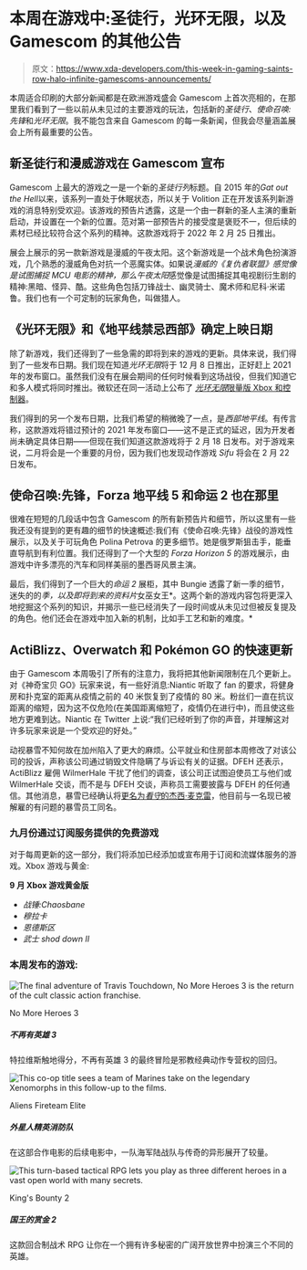 # 本周在游戏中:圣徒行，光环无限，以及 Gamescom 的其他公告

> 原文：<https://www.xda-developers.com/this-week-in-gaming-saints-row-halo-infinite-gamescoms-announcements/>

本周适合印刷的大部分新闻都是在欧洲游戏盛会 Gamescom 上首次亮相的，在那里我们看到了一些以前从未见过的主要游戏的玩法，包括新的*圣徒行*、*使命召唤:先锋*和*光环无限*。我不能包含来自 Gamescom 的每一条新闻，但我会尽量涵盖展会上所有最重要的公告。

## 新圣徒行和漫威游戏在 Gamescom 宣布

Gamescom 上最大的游戏之一是一个新的*圣徒行列*标题。自 2015 年的*Gat out the Hell*以来，该系列一直处于休眠状态，所以关于 Volition 正在开发该系列新游戏的消息特别受欢迎。该游戏的预告片透露，这是一个由一群新的圣人主演的重新启动，并设置在一个新的位置。范对第一部预告片的接受度是褒贬不一，但后续的素材已经比较符合这个系列的精神。这款游戏将于 2022 年 2 月 25 日推出。

展会上展示的另一款新游戏是漫威的午夜太阳。这个新游戏是一个战术角色扮演游戏，几个熟悉的漫威角色对抗一个恶魔实体。如果说*漫威的《复仇者联盟》*感觉像是试图捕捉 MCU 电影的精神，那么*午夜太阳*感觉像是试图捕捉其电视剧衍生剧的精神:黑暗、怪异、酷。这些角色包括刀锋战士、幽灵骑士、魔术师和尼科·米诺鲁。我们也有一个可定制的玩家角色，叫做猎人。

## 《光环无限》和《地平线禁忌西部》确定上映日期

除了新游戏，我们还得到了一些急需的即将到来的游戏的更新。具体来说，我们得到了一些发布日期。我们现在知道*光环无限*将于 12 月 8 日推出，正好赶上 2021 年的发布窗口。虽然我们没有在展会期间的任何时候看到这场战役，但我们知道它和多人模式将同时推出。微软还在同一活动上公布了 [*光环无限*限量版 Xbox 和控制器](https://www.xda-developers.com/halo-infinite-launch-date/)。

我们得到的另一个发布日期，比我们希望的稍微晚了一点，是*西部地平线*。有传言称，这款游戏将错过预计的 2021 年发布窗口——这不是正式的延迟，因为开发者尚未确定具体日期——但现在我们知道这款游戏将于 2 月 18 日发布。对于游戏来说，二月将会是一个重要的月份，因为我们也发现动作游戏 *Sifu* 将会在 2 月 22 日发布。

## 使命召唤:先锋，Forza 地平线 5 和命运 2 也在那里

很难在短短的几段话中包含 Gamescom 的所有新预告片和细节，所以这里有一些我还没有提到的更有趣的细节的快速概述:我们有《使命召唤:先锋》战役的游戏性展示，以及关于可玩角色 Polina Petrova 的更多细节。她是俄罗斯狙击手，能垂直导航到有利位置。我们还得到了一个大型的 *Forza Horizon 5* 的游戏展示，由游戏中许多漂亮的汽车和同样美丽的墨西哥风景主演。

最后，我们得到了一个巨大的*命运 2* 展柜，其中 Bungie 透露了新一季的细节，迷失的的*季，以及即将到来的资料片*女巫女王*。这两个新的游戏内容包将更深入地挖掘这个系列的知识，并揭示一些已经消失了一段时间或从未见过但被反复提及的角色。他们还会在游戏中加入新的机制，比如手工艺和新的难度。*

## ActiBlizz、Overwatch 和 Pokémon GO 的快速更新

由于 Gamescom 本周吸引了所有的注意力，我将把其他新闻限制在几个更新上。对《神奇宝贝 GO》玩家来说，有一些好消息:Niantic 听取了 fan 的要求，将健身房和扑克室的距离从疫情之前的 40 米恢复到了疫情的 80 米。粉丝们一直在抗议距离的缩短，因为这不仅危险(在美国距离缩短了，疫情仍在进行中)，而且使这些地方更难到达。Niantic 在 Twitter 上说:“我们已经听到了你的声音，并理解这对许多玩家来说是一个受欢迎的好处。”

动视暴雪不知何故在加州陷入了更大的麻烦。公平就业和住房部本周修改了对该公司的投诉，声称该公司通过销毁文件隐瞒了与诉讼有关的证据。DFEH 还表示，ActiBlizz 雇佣 WilmerHale 干扰了他们的调查，该公司正试图迫使员工与他们或 WilmerHale 交谈，而不是与 DFEH 交谈，声称员工需要披露与 DFEH 的任何通信。其他消息，暴雪已经确认将[更名为*看守*的杰西·麦克雷](https://twitter.com/PlayOverwatch/status/1430964453865046025)，他目前与一名现已被解雇的有问题的暴雪员工同名。

### 九月份通过订阅服务提供的免费游戏

对于每周更新的这一部分，我们将添加已经添加或宣布用于订阅和流媒体服务的游戏。Xbox 游戏与黄金:

**9 月 Xbox 游戏黄金版**

*   *战锤:Chaosbane*
*   *穆拉卡*
*   *恩德斯区*
*   *武士 shod down II*

### 本周发布的游戏:

 <picture>![The final adventure of Travis Touchdown, No More Heroes 3 is the return of the cult classic action franchise.](img/313362da931178a45af101a85b2ff613.png)</picture> 

No More Heroes 3

##### 不再有英雄 3

特拉维斯触地得分，不再有英雄 3 的最终冒险是邪教经典动作专营权的回归。

 <picture>![This co-op title sees a team of Marines take on the legendary Xenomorphs in this follow-up to the films.](img/9ce49786bf0754301dab051e803afbcb.png)</picture> 

Aliens Fireteam Elite

##### 外星人精英消防队

在这部合作电影的后续电影中，一队海军陆战队与传奇的异形展开了较量。

 <picture>![This turn-based tactical RPG lets you play as three different heroes in a vast open world with many secrets.](img/c7b815797ac88064825da53233695f62.png)</picture> 

King's Bounty 2

##### 国王的赏金 2

这款回合制战术 RPG 让你在一个拥有许多秘密的广阔开放世界中扮演三个不同的英雄。